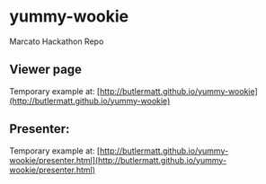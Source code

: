 # yummy-wookie
Marcato Hackathon Repo


## Viewer page

Temporary example at:
[http://butlermatt.github.io/yummy-wookie](http://butlermatt.github.io/yummy-wookie)

## Presenter:
Temporary example at:
[http://butlermatt.github.io/yummy-wookie/presenter.html](http://butlermatt.github.io/yummy-wookie/presenter.html)
